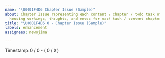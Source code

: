 ```yaml
---
name: "\U0001F4D6 Chapter Issue (Sample)"
about: Chapter Issue representing each content / chapter / todo task of the project,
  housing workings, thoughts, and notes for each task / content chapter.
title: "\U0001F4D6 0 - Chapter Issue (Sample)"
labels: enhancement
assignees: newojima

---
```


Timestamp: 0 / 0 - ( 0 / 0 )
